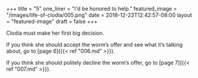 +++
title = "5"
one_liner = "I'd be honored to help."
featured_image = "/images/life-of-clodia/005.png"
date = 2018-12-23T12:42:57-08:00
layout = "featured-image"
draft = false
+++

Clodia must make her first big decision.

If you think she should accept the worm’s offer and see what it’s talking about, go to [page 6]({{< ref "006.md" >}}).

If you think she should politely decline the worm’s offer, go to [page 7]({{< ref "007.md" >}}).
